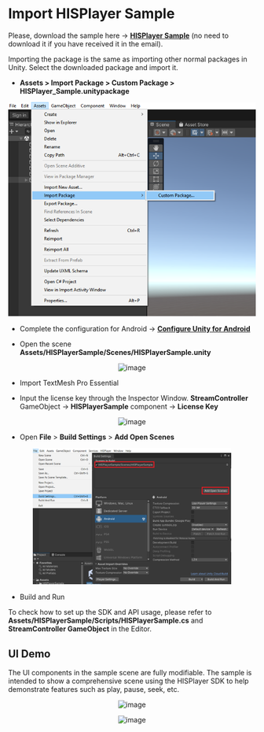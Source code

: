 # Import HISPlayer Sample
Please, download the sample here -> [**HISPlayer Sample**](https://downloads.hisplayer.com/Unity/AllPlatforms/HISPlayer_Sample.unitypackage) (no need to download it if you have received it in the email).

Importing the package is the same as importing other normal packages in Unity. Select the downloaded package and import it.

- **Assets > Import Package > Custom Package > HISPlayer_Sample.unitypackage**

<p align="center">
<img src="./assets/import-package.png">
</p>

- Complete the configuration for Android ->  [**Configure Unity for Android**](./setup-guide.md#12-configure-unity-for-android)

- Open the scene **Assets/HISPlayerSample/Scenes/HISPlayerSample.unity**

<p align="center">
<img width="392" alt="image" src="https://github.com/HISPlayer/UnityWebGL-SDK/assets/47497948/daee6484-ac9f-4313-b4d3-857b7d0b3b9a">
</p>

- Import TextMesh Pro Essential

- Input the license key through the Inspector Window. **StreamController** GameObject -> **HISPlayerSample** component -> **License Key**

<p align="center">
  <img width="475" alt="image" src="https://github.com/HISPlayer/UnityWebGL-SDK/assets/47497948/09c245f6-0dfb-44ca-9618-3d1aa7174b14"
</p>

- Open **File** > **Build Settings** > **Add Open Scenes**

<p align="center">
<img src="./assets/android-buildsetting.PNG" width=80%>
</p>

- Build and Run

To check how to set up the SDK and API usage, please refer to **Assets/HISPlayerSample/Scripts/HISPlayerSample.cs** and **StreamController GameObject** in the Editor.

## UI Demo
The UI components in the sample scene are fully modifiable. The sample is intended to show a comprehensive scene using the HISPlayer SDK to help demonstrate features such as play, pause, seek, etc.

<p align="center">
  <img width="196" alt="image" src="https://github.com/HISPlayer/UnityWebGL-SDK/assets/47497948/5ca70635-f2e0-4873-863e-d9eaf108255b">
</p>

<p align="center">
<img width=70% alt="image" src="https://github.com/HISPlayer/UnityAndroid-SDK/assets/47497948/e61b9ade-e10c-424a-ac27-c13055bf0829">
</p>
